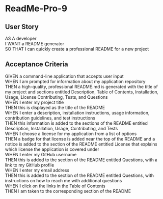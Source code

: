 # ReadMe-Pro-9

## User Story

AS A developer <br>
I WANT a README generator <br>
SO THAT I can quickly create a professional README for a new project <br>

## Acceptance Criteria

GIVEN a command-line application that accepts user input <br>
WHEN I am prompted for information about my application repository <br>
THEN a high-quality, professional README.md is generated with the title of my project and sections entitled Description, Table of Contents, Installation, Usage, License
Contributing, Tests, and Questions <br>
WHEN I enter my project title <br>
THEN this is displayed as the title of the README <br>
WHEN I enter a description, installation instructions, usage information, contribution guidelines, and test instructions <br>
THEN this information is added to the sections of the README entitled Description, Installation, Usage, Contributing, and Tests <br>
WHEN I choose a license for my application from a list of options <br>
THEN a badge for that license is added near the top of the README and a notice is added to the section of the README entitled License that explains which license the application is covered under <br>
WHEN I enter my GitHub username <br>
THEN this is added to the section of the README entitled Questions, with a link to my GitHub profile <br>
WHEN I enter my email address <br>
THEN this is added to the section of the README entitled Questions, with instructions on how to reach me with additional questions <br>
WHEN I click on the links in the Table of Contents <br>
THEN I am taken to the corresponding section of the README <br>